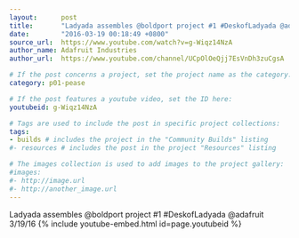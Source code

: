 ```yaml
---
layout:      post
title:       "Ladyada assembles @boldport project #1 #DeskofLadyada @adafruit 3/19/16"
date:        "2016-03-19 00:18:49 +0800"
source_url:  https://www.youtube.com/watch?v=g-Wiqz14NzA
author_name: Adafruit Industries
author_url:  https://www.youtube.com/channel/UCpOlOeQjj7EsVnDh3zuCgsA

# If the post concerns a project, set the project name as the category:
category: p01-pease

# If the post features a youtube video, set the ID here:
youtubeid: g-Wiqz14NzA

# Tags are used to include the post in specific project collections:
tags:
- builds # includes the project in the "Community Builds" listing
#- resources # includes the post in the project "Resources" listing

# The images collection is used to add images to the project gallery:
#images:
#- http://image.url
#- http://another_image.url
---
```


Ladyada assembles @boldport project #1 #DeskofLadyada @adafruit 3/19/16
{% include youtube-embed.html id=page.youtubeid %}
